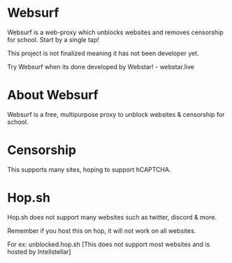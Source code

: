 # Websurf
Websurf is a web-proxy which unblocks websites and removes censorship for school. Start by a single tap!

This project is not finalized meaning it has not been developer yet.

Try Websurf when its done developed by Webstar! - webstar.live

# About Websurf

Websurf is a free, multipurpose proxy to unblock websites & censorship for school. 

# Censorship

This supports many sites, hoping to support hCAPTCHA. 

# Hop.sh 

Hop.sh does not support many websites such as twitter, discord & more.

Remember if you host this on hop, it will not work on all websites. 

For ex: unblocked.hop.sh [This does not support most websites and is hosted by Intellstellar]
